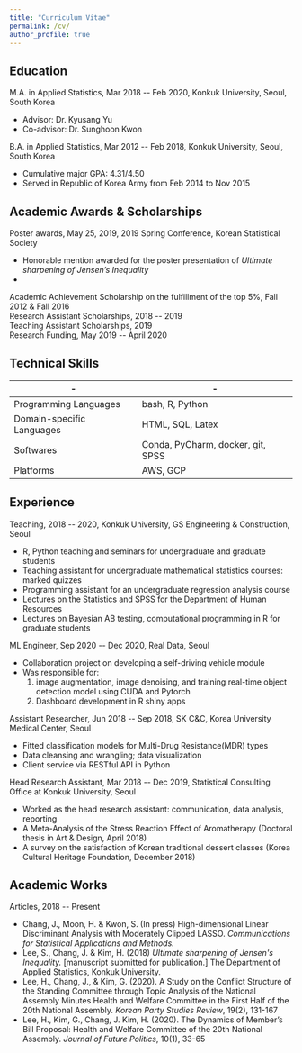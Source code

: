 ```yaml
---
title: "Curriculum Vitae"
permalink: /cv/
author_profile: true
---
```


## Education
M.A. in Applied Statistics, Mar 2018 -- Feb 2020, Konkuk University, Seoul, South Korea
* Advisor: Dr. Kyusang Yu
* Co-advisor: Dr. Sunghoon Kwon

B.A. in Applied Statistics, Mar 2012 -- Feb 2018, Konkuk University, Seoul, South Korea
* Cumulative major GPA: 4.31/4.50
* Served in Republic of Korea Army from Feb 2014 to Nov 2015

## Academic Awards \& Scholarships
Poster awards, May 25, 2019, 2019 Spring Conference, Korean Statistical Society
* Honorable mention awarded for the poster presentation of _Ultimate sharpening of Jensen’s Inequality_
* 
Academic Achievement Scholarship on the fulfillment of the top 5%, Fall 2012 & Fall 2016\
Research Assistant Scholarships, 2018 -- 2019\
Teaching Assistant Scholarships, 2019\
Research Funding, May 2019 -- April 2020 

## Technical Skills
-|-
-|-
Programming Languages|bash, R, Python
Domain-specific Languages|HTML, SQL, Latex
Softwares|Conda, PyCharm, docker, git, SPSS
Platforms|AWS, GCP

## Experience
Teaching, 2018 -- 2020, Konkuk University, GS Engineering & Construction, Seoul
* R, Python teaching and seminars for undergraduate and graduate students
* Teaching assistant for undergraduate mathematical statistics courses: marked quizzes
* Programming assistant for an undergraduate regression analysis course
* Lectures on the Statistics and SPSS for the Department of Human Resources
* Lectures on Bayesian AB testing, computational programming in R for graduate students


ML Engineer, Sep 2020 -- Dec 2020, Real Data, Seoul
* Collaboration project on developing a self-driving vehicle module
* Was responsible for:
    1. image augmentation, image denoising, and training real-time object detection model using CUDA and Pytorch
    2. Dashboard development in R shiny apps

Assistant Researcher, Jun 2018 -- Sep 2018, SK C&C, Korea University Medical Center, Seoul
* Fitted classification models for Multi-Drug Resistance(MDR) types
* Data cleansing and wrangling; data visualization
* Client service via RESTful API in Python

Head Research Assistant, Mar 2018 -- Dec 2019, Statistical Consulting Office at Konkuk University, Seoul
* Worked as the head research assistant: communication, data analysis, reporting
* A Meta-Analysis of the Stress Reaction Effect of Aromatherapy (Doctoral thesis in Art & Design, April 2018)
* A survey on the satisfaction of Korean traditional dessert classes (Korea Cultural Heritage Foundation, December 2018)

## Academic Works
Articles, 2018 -- Present
* Chang, J., Moon, H. & Kwon, S. (In press) High-dimensional Linear Discriminant Analysis with Moderately Clipped LASSO. _Communications for Statistical Applications and Methods._
* Lee, S., Chang, J. & Kim, H. (2018) _Ultimate sharpening of Jensen's Inequality._ [manuscript submitted for publication.] The Department of Applied Statistics, Konkuk University.
* Lee, H., Chang, J., \& Kim, G. (2020). A Study on the Conflict Structure of the Standing Committee through Topic Analysis of the National Assembly Minutes Health and Welfare Committee in the First Half of the 20th National Assembly. _Korean Party Studies Review_, 19(2), 131-167
* Lee, H., Kim, G., Chang, J. Kim, H. (2020). The Dynamics of Member’s Bill Proposal: Health and Welfare Committee of the 20th National Assembly. _Journal of Future Politics_, 10(1), 33-65